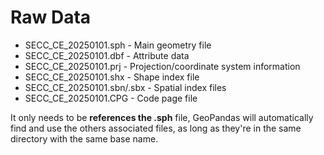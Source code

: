 # Raw Data

- SECC_CE_20250101.sph - Main geometry file
- SECC_CE_20250101.dbf - Attribute data
- SECC_CE_20250101.prj - Projection/coordinate system information
- SECC_CE_20250101.shx - Shape index file
- SECC_CE_20250101.sbn/.sbx - Spatial index files
- SECC_CE_20250101.CPG - Code page file

It only needs to be **references the .sph** file, GeoPandas will automatically find and use the others associated files, as long as they're in the same directory with the same base name.